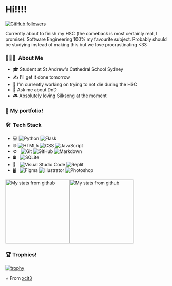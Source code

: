 # Hi!!!!



[![GitHub followers](https://img.shields.io/github/followers/xcit3?style=social)](https://github.com/xcit3)

Currently about to finish my HSC (the comeback is most certainly real, I promise). Software Engineering 100% my favourite subject. Probably should be studying instead of making this but we love procrastinating <33


### 👨🏻‍💻 &nbsp;About Me
- 🎓 Student at St Andrew's Cathedral School Sydney
- ✍️ I'll get it done tomorrow
- 🔭 I’m currently working on trying to not die during the HSC
- 💬 Ask me about DnD 
- 🎮 Absolutely loving Silksong at the moment


### 📖 [My portfolio!](https://xcit3.github.io/)


### 🛠 &nbsp;Tech Stack

- 💻
  ![Python](https://img.shields.io/badge/-Python-333333?style=flat&logo=python)
  ![Flask](https://img.shields.io/badge/-Flask-333333?style=flat&logo=flask)
- 🌐 
  ![HTML5](https://img.shields.io/badge/-HTML5-333333?style=flat&logo=HTML5)
  ![CSS](https://img.shields.io/badge/-CSS-333333?style=flat&logo=CSS3&logoColor=1572B6)
  ![JavaScript](https://img.shields.io/badge/-JavaScript-333333?style=flat&logo=javascript)
- ⚙️ &nbsp;
  ![Git](https://img.shields.io/badge/-Git-333333?style=flat&logo=git)
  ![GitHub](https://img.shields.io/badge/-GitHub-333333?style=flat&logo=github)
  ![Markdown](https://img.shields.io/badge/-Markdown-333333?style=flat&logo=markdown)
- 🛢 &nbsp;
  ![SQLite](https://img.shields.io/badge/-SQLite-333333?style=flat&logo=sqlite)
- 🔧 &nbsp;
  ![Visual Studio Code](https://img.shields.io/badge/-Visual%20Studio%20Code-333333?style=flat&logo=visual-studio-code&logoColor=007ACC)
  ![Replit](https://img.shields.io/badge/-Replit-333333?style=flat&logo=replit)
- 🖥 &nbsp;
  ![Figma](https://img.shields.io/badge/-Figma-333333?style=flat&logo=figma)
  ![Illustrator](https://img.shields.io/badge/-Illustrator-333333?style=flat&logo=adobe-illustrator)
  ![Photoshop](https://img.shields.io/badge/-Photoshop-333333?style=flat&logo=adobe-photoshop)

<a href="https://github.com/xcit3"><img src="https://github-readme-stats.vercel.app/api/top-langs/?username=xcit3&theme=buefy&layout=compact" alt="My stats from github" data-canonical-src="https://github-readme-stats.vercel.app/api/top-langs/?username=xcit3&amp;theme=buefy&amp;layout=compact" style="height: 200px;"></a><a href="https://github.com/xcit3"><img src="https://github-readme-stats.vercel.app/api?username=xcit3&theme=buefy&show_icons=true" alt="My stats from github" data-canonical-src="https://github-readme-stats.vercel.app/api?username=xcit3&amp;theme=buefy&amp;show_icons=true" style="height: 200px;"></a>

  

### 🏆 Trophies! 

[![trophy](https://github-profile-trophy.vercel.app/?username=xcit3&theme=onedark)](https://github.com/xcit3/github-profile-trophy)

⭐️ From [xcit3](https://github.com/xcit3)

